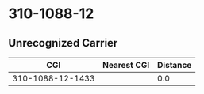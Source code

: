 # 310-1088-12
## Unrecognized Carrier


| CGI | Nearest CGI | Distance |
|-----|-------------|----------|
| 310-1088-12-1433 |  | 0.0 |
